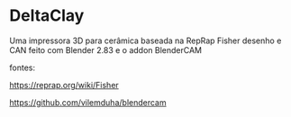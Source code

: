 # DeltaClay
Uma impressora 3D para cerâmica baseada na RepRap Fisher desenho e CAN feito com Blender 2.83 e o addon BlenderCAM

fontes:

https://reprap.org/wiki/Fisher

https://github.com/vilemduha/blendercam
